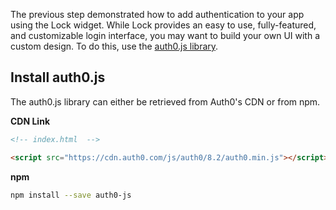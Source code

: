 The previous step demonstrated how to add authentication to your app using the Lock widget. While Lock provides an easy to use, fully-featured, and customizable login interface, you may want to build your own UI with a custom design. To do this, use the [auth0.js library](https://github.com/auth0/auth0.js).

## Install auth0.js

The auth0.js library can either be retrieved from Auth0's CDN or from npm.

**CDN Link**

```html
<!-- index.html  -->

<script src="https://cdn.auth0.com/js/auth0/8.2/auth0.min.js"></script>
```

**npm**

```bash
npm install --save auth0-js
```